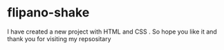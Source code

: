 # flipano-shake
I have created a new project with HTML and CSS . So hope you like it and thank you for visiting my repsositary
